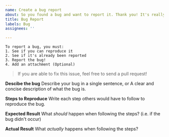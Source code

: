 ```yaml
---
name: Create a bug report
about: So you found a bug and want to report it. Thank you! It's really appreciated that you want to help out.
title: Bug Report
labels: Bug
assignees: ''

---
```


```
To report a bug, you must:
1. See if you can reproduce it
2. See if it's already been reported
3. Report the bug!
4. Add an attachment (Optional)
```
> If you are able to fix this issue, feel free to send a pull request!


**Descibe the bug**
Describe your bug in a single sentence, or A clear and concise description of what the bug is.

**Steps to Reproduce**
Write each step others would have to follow to reproduce the bug.

**Expected Result**
What *should* happen when following the steps? (i.e. if the bug didn't occur)

**Actual Result**
What *actually* happens when following the steps?

